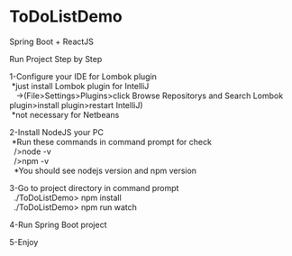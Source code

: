 # ToDoListDemo
Spring Boot + ReactJS


Run Project Step by Step

1-Configure your IDE for Lombok plugin<br />
  &nbsp;*just install Lombok plugin for IntelliJ<br />
  &nbsp;&nbsp;&nbsp;->(File>Settings>Plugins>click Browse Repositorys and Search Lombok plugin>install plugin>restart IntelliJ)<br />
  &nbsp;*not necessary for Netbeans
  
2-Install NodeJS your PC<br />
  &nbsp;*Run these commands in command prompt for check<br />
  &nbsp; />node -v<br />
  &nbsp; />npm -v<br />
  &nbsp; *You should see nodejs version and npm version
   
   
3-Go to project directory in command prompt <br />
 &nbsp; ./ToDoListDemo> npm install<br />
 &nbsp; ./ToDoListDemo> npm run watch

4-Run Spring Boot project

5-Enjoy
  
